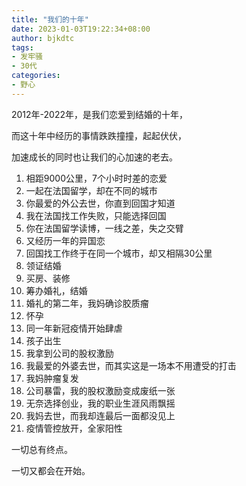 ```yaml
---
title: "我们的十年"
date: 2023-01-03T19:22:34+08:00
author: bjkdtc
tags:
- 发牢骚
- 30代
categories:
- 野心
---
```


2012年-2022年，是我们恋爱到结婚的十年，

而这十年中经历的事情跌跌撞撞，起起伏伏，

加速成长的同时也让我们的心加速的老去。

1. 相距9000公里，7个小时时差的恋爱
2. 一起在法国留学，却在不同的城市
3. 你最爱的外公去世，你直到回国才知道
4. 我在法国找工作失败，只能选择回国
5. 你在法国留学读博，一线之差，失之交臂
6. 又经历一年的异国恋
7. 回国找工作终于在同一个城市，却又相隔30公里
8. 领证结婚
9. 买房、装修
10. 筹办婚礼，结婚
11. 婚礼的第二年，我妈确诊胶质瘤
12. 怀孕
13. 同一年新冠疫情开始肆虐
14. 孩子出生
15. 我拿到公司的股权激励
16. 我最爱的外婆去世，而其实这是一场本不用遭受的打击
17. 我妈肿瘤复发
18. 公司暴雷，我的股权激励变成废纸一张
19. 无奈选择创业，我的职业生涯风雨飘摇
20. 我妈去世，而我却连最后一面都没见上
21. 疫情管控放开，全家阳性

一切总有终点。

一切又都会在开始。
